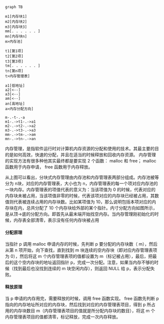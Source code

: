 
```mermaid
graph TB

m1[内存块1] 
m2[内存块2] 
m3[内存块3] 
mm[. . . . . . ]
mn[内存块n] 
m>内存池]

t1[第1项] 
t2[第2项] 
t3[第3项] 
tm[. . . . . . ]
tn[第n项] 
t>内存管理表]

a1[低地址] 
a2[<--]
a3[<--]
am[<--]
an[高地址]
a>内存分配方向]

m-.-t-.-a
m1-.->t1-.->a1
m2-.->t2-.->a2
m3-.->t3-.->a3
mm-.->tm-.->am
mn-.->tn-.->an

```

内存管理，是指软件运行时对计算机内存资源的分配和使用的技术。其最主要的目的是如何高效，快速的分配，并且在适当的时候释放和回收内存资源。 内存管理的实现方法有很多种他其实最终都是要实现 2 个函数： malloc 和 free； malloc 函数用于内存申请， free 函数用于内存释放。

从上图可以看出，分块式内存管理由内存池和内存管理表两部分组成。内存池被等分为 n块，对应的内存管理表，大小也为 n，内存管理表的每一个项对应内存池的一块内存。内存管理表的项值代表的意义为：当该项值为 0 的时候，代表对应的内存块未被占用，当该项值非零的时候，代表该项对应的内存块已经被占用，其数值则代表被连续占用的内存块数。比如某项值为 10，那么说明包括本项对应的内存块在内，总共分配了 10 个内存块给外部的某个指针。内寸分配方向如图所示，是从顶→底的分配方向。即首先从最末端开始找空内存。当内存管理刚初始化的时候，内存表全部清零，表示没有任何内存块被占用  

#### 分配原理
当指针 p 调用 malloc 申请内存的时候，先判断 p 要分配的内存块数（ m），然后从第 n 项开始，向下查找，直到找到 m 块连续的空内存块（即对应内存管理表项为 0），然后将这 m 个内存管理表项的值都设置为 m（标记被占用），最后，把最后的这个空内存块的地址返回指针 p，完成一次分配。注意，如果当内存不够的时候（找到最后也没找到连续的 m 块空闲内存），则返回 NULL 给 p，表示分配失败。
#### 释放原理
当 p 申请的内存用完，需要释放的时候，调用 free 函数实现。 free 函数先判断 p 指向的内存地址所对应的内存块，然后找到对应的内存管理表项目，得到 p 所占用的内存块数目 m（内存管理表项目的值就是所分配内存块的数目），将这 m 个内存管理表项目的值都清零，标记释放，完成一次内存释放。
